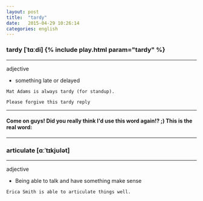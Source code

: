 ```yaml
---
layout: post
title:  "tardy"
date:   2015-04-29 10:26:14 
categories: english
---
```

### tardy [ˈtɑːdi] {% include play.html param="tardy" %}
-----------
adjective

- something late or delayed

`Mat Adams is always tardy (for standup).`

`Please forgive this tardy reply`


-----------

#### Come on guys! Did you really think I'd use this word again!? ;)   This is the real word:
-----------




### articulate [ɑːˈtɪkjʊlət] 
-----------
adjective 

- Being able to talk and have something make sense

`Erica Smith is able to articulate things well.`


